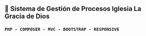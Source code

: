 ## :rocket: Sistema de Gestión de Procesos Iglesia La Gracia de Dios
### `PHP - COMPOSER - MVC - BOOTSTRAP - RESPONSIVE`


